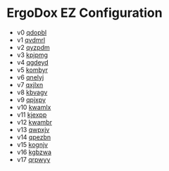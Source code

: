 # ErgoDox EZ Configuration

- v0 [qdopbl](http://configure.ergodox-ez.com/keyboard_layouts/qdopbl)
- v1 [qvdmrl](http://configure.ergodox-ez.com/keyboard_layouts/qvdmrl)
- v2 [qyzpdm](http://configure.ergodox-ez.com/keyboard_layouts/qyzpdm)
- v3 [kpjpmg](http://configure.ergodox-ez.com/keyboard_layouts/kpjpmg)
- v4 [qgdeyd](http://configure.ergodox-ez.com/keyboard_layouts/qgdeyd)
- v5 [kombyr](http://configure.ergodox-ez.com/keyboard_layouts/kombyr)
- v6 [qnelyj](http://configure.ergodox-ez.com/keyboard_layouts/qnelyj)
- v7 [qxjlxn](http://configure.ergodox-ez.com/keyboard_layouts/qxjlxn)
- v8 [kbvagv](http://configure.ergodox-ez.com/keyboard_layouts/kbvagv)
- v9 [qpjxpy](http://configure.ergodox-ez.com/keyboard_layouts/qpjxpy)
- v10 [kwamlx](http://configure.ergodox-ez.com/keyboard_layouts/kwamlx)
- v11 [kjexpp](http://configure.ergodox-ez.com/keyboard_layouts/kjexpp)
- v12 [kwambr](http://configure.ergodox-ez.com/keyboard_layouts/kwambr)
- v13 [qwpxjv](http://configure.ergodox-ez.com/keyboard_layouts/qwpxjv)
- v14 [qpezbn](http://configure.ergodox-ez.com/keyboard_layouts/qpezbn)
- v15 [kognjv](http://configure.ergodox-ez.com/keyboard_layouts/kognjv)
- v16 [kgbzwa](http://configure.ergodox-ez.com/keyboard_layouts/kgbzwa)
- v17 [qrpwyy](http://configure.ergodox-ez.com/keyboard_layouts/qrpwyy)
